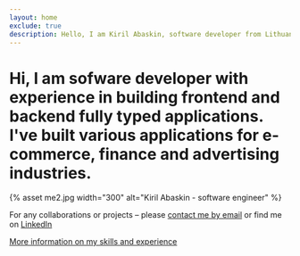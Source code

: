 ```yaml
---
layout: home
exclude: true
description: Hello, I am Kiril Abaskin, software developer from Lithuania, Vilnius
---
```


<h1>Hi, I am sofware developer with experience in building frontend and backend fully typed applications.
I've built various applications for e-commerce, finance and advertising industries.</h1>

<div class="about">
  <div class="image">
  {% asset me2.jpg width="300" alt="Kiril Abaskin - software engineer" %}
  </div>
</div>

<p class="text-secondary">
For any collaborations or projects – please <a href="mailto:kiril.abashkin@gmail.com">contact me by email</a> or find me on
<a href="https://www.linkedin.com/in/kirilab/"><span class="username">LinkedIn</span></a>

</p>

<p>
  <a href="/about">More information on my skills and experience</a>
</p>

<script>

</script>
